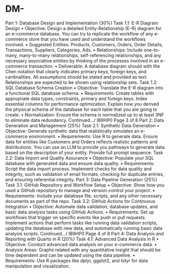 # DM-



Part 1: Database Design and Implementation (30%)
Task 1.1: E-R Diagram Design
• Objective: Design a detailed Entity-Relationship (E-R) diagram for an e-commerce database.
You can try to replicate the workflow of any e-commerce store that you have used and
understand the workflows involved.
• Suggested Entities: Products, Customers, Orders, Order Details, Transactions, Suppliers,
Categories, Ads.
• Relationships: Include one-to-many, many-to-many relationships, self-referencing
relationships, and any necessary associative entities by thinking of the processes involved in
an e-commerce transaction.
• Deliverable: A database diagram should with the Chen notation that clearly indicates
primary keys, foreign keys, and cardinalities. All assumptions should be stated and provided
as text. Relationships are expected to be shown using relationship sets.
Task 1.2: SQL Database Schema Creation
• Objective: Translate the E-R diagram into a functional SQL database schema.
• Requirements: Create tables with appropriate data types, constraints, primary and foreign
keys. Index essential columns for performance optimization. Explain how you derived the
physical schema of the database for each table that you are going to create.
• Normalization: Ensure the schema is normalized up to at least 3NF to eliminate data
redundancy.
Continued…/
IB9HP0
Page 3 of 8
Part 2: Data Generation and Management (25%)
Task 2.1: Synthetic Data Generation
• Objective: Generate synthetic data that realistically simulates an e-commerce environment.
• Requirements: Use R to generate data. Ensure data for entities like Customers and Orders
reflects realistic patterns and distributions. You can use an LLM to provide you pathways to
generate data based on the description of your entity. Provide full prompt sequence.
Task 2.2: Data Import and Quality Assurance
• Objective: Populate your SQL database with generated data and ensure data quality.
• Requirements: Script the data import process. Implement checks for data quality and
integrity, such as validation of email formats, checking for duplicate entries, and ensuring
referential integrity.
Part 3: Data Pipeline Generation (25%)
Task 3.1: GitHub Repository and Workflow Setup
• Objective: Show how you used a GitHub repository to manage and version-control your
project.
• Requirements: Include your database file, scripts, and any other necessary documents as
part of the repo.
Task 3.2: GitHub Actions for Continuous Integration
• Objective: Automate data validation, database updates, and basic data analysis tasks using
GitHub Actions.
• Requirements: Set up workflows that trigger on specific events like push or pull requests.
Implement actions that perform tasks like running data validation scripts, updating the
database with new data, and automatically running basic data analysis scripts.
Continued…/
IB9HP0
Page 4 of 8
Part 4: Data Analysis and Reporting with Quarto in R (20%)
Task 4.1: Advanced Data Analysis in R
• Objective: Conduct advanced data analysis on your e-commerce data.
• Analysis Areas: Graphs related with any quantitative insight that should be time dependent
and can be updated using the data pipeline.
• Requirements: Use R packages like dplyr, ggplot2, and tidyr for data manipulation and
visualization.
